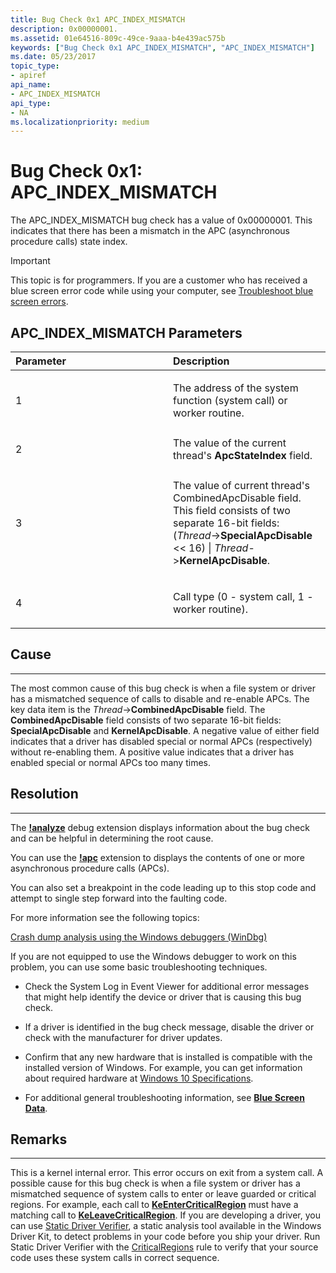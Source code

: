 ```yaml
---
title: Bug Check 0x1 APC_INDEX_MISMATCH
description: 0x00000001.
ms.assetid: 01e64516-809c-49ce-9aaa-b4e439ac575b
keywords: ["Bug Check 0x1 APC_INDEX_MISMATCH", "APC_INDEX_MISMATCH"]
ms.date: 05/23/2017
topic_type:
- apiref
api_name:
- APC_INDEX_MISMATCH
api_type:
- NA
ms.localizationpriority: medium
---
```


# Bug Check 0x1: APC\_INDEX\_MISMATCH


The APC\_INDEX\_MISMATCH bug check has a value of 0x00000001. This indicates that there has been a mismatch in the APC (asynchronous procedure calls) state index.

> [!IMPORTANT]
> This topic is for programmers. If you are a customer who has received a blue screen error code while using your computer, see [Troubleshoot blue screen errors](https://support.microsoft.com/help/14238/windows-10-troubleshoot-blue-screen-errors).


## APC\_INDEX\_MISMATCH Parameters


<table>
<colgroup>
<col width="50%" />
<col width="50%" />
</colgroup>
<thead>
<tr class="header">
<th align="left">Parameter</th>
<th align="left">Description</th>
</tr>
</thead>
<tbody>
<tr class="odd">
<td align="left"><p>1</p></td>
<td align="left"><p>The address of the system function (system call) or worker routine.</p></td>
</tr>
<tr class="even">
<td align="left"><p>2</p></td>
<td align="left">The value of the current thread's <strong>ApcStateIndex</strong> field.</td>
</tr>
<tr class="odd">
<td align="left"><p>3</p></td>
<td align="left"><p>The value of current thread's CombinedApcDisable field. This field consists of two separate 16-bit fields: (<em>Thread</em>-&gt;<strong>SpecialApcDisable</strong> &lt;&lt; 16) | <em>Thread</em>-&gt;<strong>KernelApcDisable</strong>.</p></td>
</tr>
<tr class="even">
<td align="left"><p>4</p></td>
<td align="left"><p>Call type (0 - system call, 1 - worker routine).</p></td>
</tr>
</tbody>
</table>

 

## Cause
-----

The most common cause of this bug check is when a file system or driver has a mismatched sequence of calls to disable and re-enable APCs. The key data item is the *Thread*-&gt;**CombinedApcDisable** field. The **CombinedApcDisable** field consists of two separate 16-bit fields: **SpecialApcDisable** and **KernelApcDisable**. A negative value of either field indicates that a driver has disabled special or normal APCs (respectively) without re-enabling them. A positive value indicates that a driver has enabled special or normal APCs too many times.

## Resolution
----------

The [**!analyze**](-analyze.md) debug extension displays information about the bug check and can be helpful in determining the root cause.

You can use the [**!apc**](-apc.md) extension to displays the contents of one or more asynchronous procedure calls (APCs).

You can also set a breakpoint in the code leading up to this stop code and attempt to single step forward into the faulting code.

For more information see the following topics:

[Crash dump analysis using the Windows debuggers (WinDbg)](crash-dump-files.md)

If you are not equipped to use the Windows debugger to work on this problem, you can use some basic troubleshooting techniques.

-   Check the System Log in Event Viewer for additional error messages that might help identify the device or driver that is causing this bug check.

-   If a driver is identified in the bug check message, disable the driver or check with the manufacturer for driver updates.

-   Confirm that any new hardware that is installed is compatible with the installed version of Windows. For example, you can get information about required hardware at [Windows 10 Specifications](https://www.microsoft.com/windows/windows-10-specifications).

-   For additional general troubleshooting information, see [**Blue Screen Data**](blue-screen-data.md).

## Remarks
-------

This is a kernel internal error. This error occurs on exit from a system call. A possible cause for this bug check is when a file system or driver has a mismatched sequence of system calls to enter or leave guarded or critical regions. For example, each call to [**KeEnterCriticalRegion**](https://docs.microsoft.com/windows-hardware/drivers/ddi/content/ntddk/nf-ntddk-keentercriticalregion) must have a matching call to [**KeLeaveCriticalRegion**](https://docs.microsoft.com/windows-hardware/drivers/ddi/content/ntddk/nf-ntddk-keleavecriticalregion). If you are developing a driver, you can use [Static Driver Verifier](https://docs.microsoft.com/windows-hardware/drivers/devtest/static-driver-verifier), a static analysis tool available in the Windows Driver Kit, to detect problems in your code before you ship your driver. Run Static Driver Verifier with the [CriticalRegions](https://docs.microsoft.com/windows-hardware/drivers/devtest/wdm-criticalregions) rule to verify that your source code uses these system calls in correct sequence.

 

 




